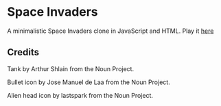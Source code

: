 # Space Invaders

A minimalistic Space Invaders clone in JavaScript and HTML. Play it [here](https://cidneyhamilton.github.io/space-invaders/)

## Credits

Tank by Arthur Shlain from the Noun Project.

Bullet icon by Jose Manuel de Laa from the Noun Project.

Alien head icon by lastspark from the Noun Project.

